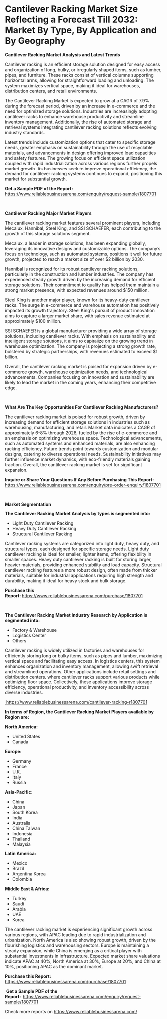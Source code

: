 <p><h1>Cantilever Racking Market Size Reflecting a Forecast Till 2032: Market By Type, By Application and By Geography</h1></p><p><strong>Cantilever Racking Market Analysis and Latest Trends</strong></p>
<p><p>Cantilever racking is an efficient storage solution designed for easy access and organization of long, bulky, or irregularly shaped items, such as lumber, pipes, and furniture. These racks consist of vertical columns supporting horizontal arms, allowing for straightforward loading and unloading. The system maximizes vertical space, making it ideal for warehouses, distribution centers, and retail environments.</p><p>The Cantilever Racking Market is expected to grow at a CAGR of 7.9% during the forecast period, driven by an increase in e-commerce and the need for optimized storage solutions. Industries are increasingly adopting cantilever racks to enhance warehouse productivity and streamline inventory management. Additionally, the rise of automated storage and retrieval systems integrating cantilever racking solutions reflects evolving industry standards.</p><p>Latest trends include customization options that cater to specific storage needs, greater emphasis on sustainability through the use of recyclable materials, and advancements in design offering improved load capacities and safety features. The growing focus on efficient space utilization coupled with rapid industrialization across various regions further propels market growth. As businesses seek to improve operational efficiency, the demand for cantilever racking systems continues to expand, positioning this market for substantial growth.</p></p>
<p><strong>Get a Sample PDF of the Report:&nbsp;</strong> <a href="https://www.reliablebusinessarena.com/enquiry/request-sample/1807701?utm_campaign=3170&utm_medium=2&utm_source=Github&utm_content=ia&utm_term=10042025&utm_id=cantilever-racking">https://www.reliablebusinessarena.com/enquiry/request-sample/1807701</a></p>
<p>&nbsp;</p>
<p><strong>Cantilever Racking Major Market Players</strong></p>
<p><p>The cantilever racking market features several prominent players, including Mecalux, Hannibal, Steel King, and SSI SCHAEFER, each contributing to the growth of this storage solutions segment.</p><p>Mecalux, a leader in storage solutions, has been expanding globally, leveraging its innovative designs and customizable options. The company’s focus on technology, such as automated systems, positions it well for future growth, projected to reach a market size of over $2 billion by 2030.</p><p>Hannibal is recognized for its robust cantilever racking solutions, particularly in the construction and lumber industries. The company has experienced steady growth driven by the increasing demand for efficient storage solutions. Their commitment to quality has helped them maintain a strong market presence, with expected revenues around $150 million.</p><p>Steel King is another major player, known for its heavy-duty cantilever racks. The surge in e-commerce and warehouse automation has positively impacted its growth trajectory. Steel King's pursuit of product innovation aims to capture a larger market share, with sales revenue estimated at approximately $100 million.</p><p>SSI SCHAEFER is a global manufacturer providing a wide array of storage solutions, including cantilever racks. With emphasis on sustainability and intelligent storage solutions, it aims to capitalize on the growing trend in warehouse optimization. The company is projecting a strong growth rate, bolstered by strategic partnerships, with revenues estimated to exceed $1 billion.</p><p>Overall, the cantilever racking market is poised for expansion driven by e-commerce growth, warehouse optimization needs, and technological advancements. Companies focusing on innovation and sustainability are likely to lead the market in the coming years, enhancing their competitive edge.</p></p>
<p>&nbsp;</p>
<p><strong>What Are The Key Opportunities For Cantilever Racking Manufacturers?</strong></p>
<p><p>The cantilever racking market is poised for robust growth, driven by increasing demand for efficient storage solutions in industries such as warehousing, manufacturing, and retail. Market data indicates a CAGR of approximately 6-8% through 2028, fueled by the rise of e-commerce and an emphasis on optimizing warehouse space. Technological advancements, such as automated systems and enhanced materials, are also enhancing racking efficiency. Future trends point towards customization and modular designs, catering to diverse operational needs. Sustainability initiatives may further influence market dynamics, with eco-friendly materials gaining traction. Overall, the cantilever racking market is set for significant expansion.</p></p>
<p><strong>Inquire or Share Your Questions If Any Before Purchasing This Report:</strong> <a href="https://www.reliablebusinessarena.com/enquiry/pre-order-enquiry/1807701?utm_campaign=3170&utm_medium=2&utm_source=Github&utm_content=ia&utm_term=10042025&utm_id=cantilever-racking">https://www.reliablebusinessarena.com/enquiry/pre-order-enquiry/1807701</a></p>
<p>&nbsp;</p>
<p><strong>Market Segmentation</strong></p>
<p><strong>The Cantilever Racking Market Analysis by types is segmented into:</strong></p>
<p><ul><li>Light Duty Cantilever Racking</li><li>Heavy Duty Cantilever Racking</li><li>Structural Cantilever Racking</li></ul></p>
<p><p>Cantilever racking systems are categorized into light duty, heavy duty, and structural types, each designed for specific storage needs. Light duty cantilever racking is ideal for smaller, lighter items, offering flexibility in smaller spaces. Heavy duty cantilever racking is built for storing larger, heavier materials, providing enhanced stability and load capacity. Structural cantilever racking features a more robust design, often made from thicker materials, suitable for industrial applications requiring high strength and durability, making it ideal for heavy stock and bulk storage.</p></p>
<p><strong>Purchase this Report:&nbsp;</strong><a href="https://www.reliablebusinessarena.com/purchase/1807701?utm_campaign=3170&utm_medium=2&utm_source=Github&utm_content=ia&utm_term=10042025&utm_id=cantilever-racking">https://www.reliablebusinessarena.com/purchase/1807701</a></p>
<p>&nbsp;</p>
<p><strong>The Cantilever Racking Market Industry Research by Application is segmented into:</strong></p>
<p><ul><li>Factory & Warehouse</li><li>Logistics Center</li><li>Others</li></ul></p>
<p><p>Cantilever racking is widely utilized in factories and warehouses for efficiently storing long or bulky items, such as pipes and lumber, maximizing vertical space and facilitating easy access. In logistics centers, this system enhances organization and inventory management, allowing swift retrieval and streamlined operations. Other applications include retail settings and distribution centers, where cantilever racks support various products while optimizing floor space. Collectively, these applications improve storage efficiency, operational productivity, and inventory accessibility across diverse industries.</p></p>
<p><a href="https://www.reliablebusinessarena.com/cantilever-racking-r1807701?utm_campaign=3170&utm_medium=2&utm_source=Github&utm_content=ia&utm_term=10042025&utm_id=cantilever-racking">&nbsp;https://www.reliablebusinessarena.com/cantilever-racking-r1807701</a></p>
<p><strong>In terms of Region, the Cantilever Racking Market Players available by Region are:</strong></p>
<p>
    <p> <strong> North America: </strong>
        <ul>
            <li>United States</li>
            <li>Canada</li>
        </ul>
        </p> 
    <p> <strong> Europe: </strong>
        <ul>
            <li>Germany</li>
            <li>France</li>
            <li>U.K.</li>
            <li>Italy</li>
            <li>Russia</li>
        </ul>
        </p> 
    <p> <strong> Asia-Pacific: </strong>
        <ul>
            <li>China</li>
            <li>Japan</li>
            <li>South Korea</li>
            <li>India</li>
            <li>Australia</li>
            <li>China Taiwan</li>
            <li>Indonesia</li>
            <li>Thailand</li>
            <li>Malaysia</li>
        </ul>
        </p> 
    <p> <strong> Latin America: </strong>
        <ul>
            <li>Mexico</li>
            <li>Brazil</li>
            <li>Argentina Korea</li>
            <li>Colombia</li>
        </ul>
        </p> 
    <p> <strong> Middle East & Africa: </strong>
        <ul>
            <li>Turkey</li>
            <li>Saudi</li>
            <li>Arabia</li>
            <li>UAE</li>
            <li>Korea</li>
        </ul>
    </p>
    </p>
<p><p>The cantilever racking market is experiencing significant growth across various regions, with APAC leading due to rapid industrialization and urbanization. North America is also showing robust growth, driven by the flourishing logistics and warehousing sectors. Europe is maintaining a steady expansion, while China is emerging as a critical player with substantial investments in infrastructure. Expected market share valuations indicate APAC at 40%, North America at 30%, Europe at 20%, and China at 10%, positioning APAC as the dominant market.</p></p>
<p><strong>Purchase this Report: </strong><a href="https://www.reliablebusinessarena.com/purchase/1807701?utm_campaign=3170&utm_medium=2&utm_source=Github&utm_content=ia&utm_term=10042025&utm_id=cantilever-racking">https://www.reliablebusinessarena.com/purchase/1807701</a></p>
<p>&nbsp;<strong>Get a Sample PDF of the Report:&nbsp;&nbsp;</strong><a href="https://www.reliablebusinessarena.com/enquiry/request-sample/1807701?utm_campaign=3170&utm_medium=2&utm_source=Github&utm_content=ia&utm_term=10042025&utm_id=cantilever-racking">https://www.reliablebusinessarena.com/enquiry/request-sample/1807701</a></p>
<p><strong></strong></p>
<p>Check more reports on <a href="https://www.reliablebusinessarena.com/?utm_campaign=3170&utm_medium=2&utm_source=Github&utm_content=ia&utm_term=10042025&utm_id=cantilever-racking">https://www.reliablebusinessarena.com/</a></p>